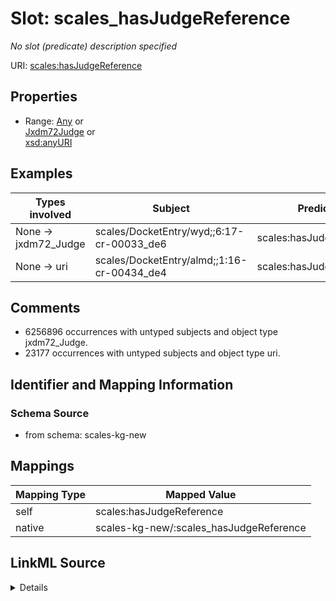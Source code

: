 

# Slot: scales_hasJudgeReference


_No slot (predicate) description specified_





URI: [scales:hasJudgeReference](http://schemas.scales-okn.org/rdf/scales#hasJudgeReference)



<!-- no inheritance hierarchy -->








## Properties

* Range: [Any](../classes/Any.md)&nbsp;or&nbsp;<br />[Jxdm72Judge](../classes/Jxdm72Judge.md)&nbsp;or&nbsp;<br />[xsd:anyURI](xsd:anyURI)






## Examples

| Types involved | Subject | Predicate | Object |
| --- | --- | --- | --- |
| None → jxdm72_Judge | scales/DocketEntry/wyd;;6:17-cr-00033_de6 | scales:hasJudgeReference | scales/JudgeEntity/SJ001755 |
| None → uri | scales/DocketEntry/almd;;1:16-cr-00434_de4 | scales:hasJudgeReference | scales/JudgeEntity/Inconclusive |


## Comments

* 6256896 occurrences with untyped subjects and object type jxdm72_Judge.
* 23177 occurrences with untyped subjects and object type uri.

## Identifier and Mapping Information







### Schema Source


* from schema: scales-kg-new




## Mappings

| Mapping Type | Mapped Value |
| ---  | ---  |
| self | scales:hasJudgeReference |
| native | scales-kg-new/:scales_hasJudgeReference |




## LinkML Source

<details>
```yaml
name: scales_hasJudgeReference
description: No slot (predicate) description specified
comments:
- 6256896 occurrences with untyped subjects and object type jxdm72_Judge.
- 23177 occurrences with untyped subjects and object type uri.
examples:
- description: None → jxdm72_Judge
  object:
    example_object: scales/JudgeEntity/SJ001755
    example_object_type: jxdm72_Judge
    example_predicate: scales:hasJudgeReference
    example_subject: scales/DocketEntry/wyd;;6:17-cr-00033_de6
    example_subject_type: None
- description: None → uri
  object:
    example_object: scales/JudgeEntity/Inconclusive
    example_object_type: uri
    example_predicate: scales:hasJudgeReference
    example_subject: scales/DocketEntry/almd;;1:16-cr-00434_de4
    example_subject_type: None
from_schema: scales-kg-new
rank: 1000
slot_uri: scales:hasJudgeReference
alias: scales_hasJudgeReference
range: Any
any_of:
- range: jxdm72_Judge
- range: uri

```
</details>